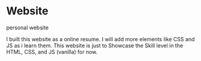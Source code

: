 # Website
 personal website


I built this website as a online resume. I will add more elements like CSS and JS as i learn them. 
This website is just to Showcase the Skill level in the HTML, CSS, and JS (vanilla) for now. 
